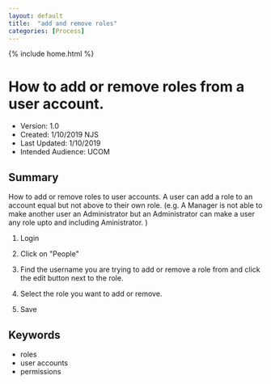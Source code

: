 ```yaml
---
layout: default
title:  "add and remove roles"
categories: [Process] 
---
```

{% include home.html %}
# How to add or remove roles from a user account.
* Version: 1.0
* Created: 1/10/2019 NJS
* Last Updated: 1/10/2019
* Intended Audience: UCOM

## Summary

How to add or remove roles to user accounts. A user can add a role to an account equal but not above to their own role. (e.g. A Manager is not able to make another user an Administrator but an Administrator can make a user any role upto and including Aministrator. )

1. Login

2. Click on "People"

3. Find the username you are trying to add or remove a role from and click the edit button next to the role.

4. Select the role you want to add or remove.

5. Save


## Keywords
* roles
* user accounts
* permissions 